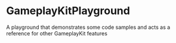 # GameplayKitPlayground
A playground that demonstrates some code samples and acts as a reference for other GameplayKit features
